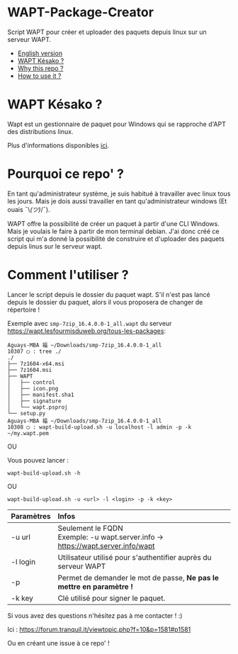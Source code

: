 WAPT-Package-Creator
===

Script WAPT pour créer et uploader des paquets depuis linux sur un serveur WAPT.


- [English version](https://github.com/Aguay-val/wapt-container/blob/master/README-en.md)
- [WAPT Késako  ?](#wapt-késako)
- [Why this repo ?](#why-this-repo)
- [How to use it ?](#how-to-use-it)


# WAPT Késako  ?

Wapt est un gestionnaire de paquet pour Windows qui se rapproche d'APT des distributions linux.

Plus d'informations disponibles  [ici](http://dev.tranquil.it/wiki/WAPT_-_apt-get_pour_Windows/en).

#  Pourquoi ce repo' ?

En tant qu'administrateur système, je suis habitué à travailler avec linux tous les jours. Mais je dois aussi travailler en tant qu'administrateur windows (Et ouais ¯\\_(ツ)_/¯).

WAPT offre la possibilité de créer un paquet à partir d'une CLI Windows. Mais je voulais le faire à partir de mon terminal debian. J'ai donc créé ce script qui m'a donné la possibilité de construire et d'uploader des paquets depuis linus sur le serveur wapt.

# Comment l'utiliser ?

Lancer le script depuis le dossier du paquet wapt. S'il n'est pas lancé depuis le dossier du paquet, alors il vous proposera de changer de répertoire !

Exemple avec `smp-7zip_16.4.0.0-1_all.wapt` du serveur https://wapt.lesfourmisduweb.org/tous-les-packages:

    Aguays-MBA 福 ~/Downloads/smp-7zip_16.4.0.0-1_all
    10307 ◯ : tree ./
    ./
    ├── 7z1604-x64.msi
    ├── 7z1604.msi
    ├── WAPT
    │   ├── control
    │   ├── icon.png
    │   ├── manifest.sha1
    │   ├── signature
    │   └── wapt.psproj
    └── setup.py
    Aguays-MBA 福 ~/Downloads/smp-7zip_16.4.0.0-1_all
    10308 ◯ : wapt-build-upload.sh -u localhost -l admin -p -k ~/my.wapt.pem

OU

Vous pouvez lancer :

 	wapt-build-upload.sh -h

OU

 	wapt-build-upload.sh -u <url> -l <login> -p -k <key>

| Paramètres | Infos     |
| :------------- | :------------- |
| -u url       | Seulement le FQDN <br> Exemple: -u wapt.server.info -> https://wapt.server.info/wapt       |
|-l login| Utilisateur utilisé pour s'authentifier auprès du serveur WAPT|
|-p| Permet de demander le mot de passe, **Ne pas le mettre en paramètre  !**|
|-k key| Clé utilisé pour signer le paquet. |

Si vous avez des questions n'hésitez pas à me contacter  ! :)

Ici : https://forum.tranquil.it/viewtopic.php?f=10&p=1581#p1581

Ou en créant une issue à ce repo' !
